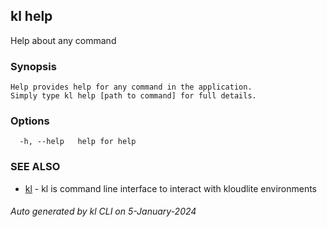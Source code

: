 ## kl help

Help about any command

### Synopsis

```
Help provides help for any command in the application.
Simply type kl help [path to command] for full details.
```

### Options

```
  -h, --help   help for help
```

### SEE ALSO

* [kl](kl.md)  - kl is command line interface to interact with kloudlite environments

###### Auto generated by kl CLI on 5-January-2024
